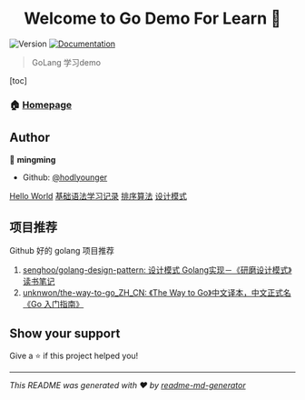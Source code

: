 <h1 align="center">Welcome to Go Demo For Learn 👋</h1>
<p>
  <img alt="Version" src="https://img.shields.io/badge/version-V0.01-blue.svg?cacheSeconds=2592000" />
  <a href="readme.md" target="_blank">
    <img alt="Documentation" src="https://img.shields.io/badge/documentation-yes-brightgreen.svg" />
  </a>
</p>

> GoLang 学习demo

[toc]

### 🏠 [Homepage](github.com/holdyounger)

## Author

👤 **mingming**

* Github: [@hodlyounger](https://github.com/hodlyounger)



[Hello World](./Hello%20World/main.go)
[基础语法学习记录](./%E5%AE%9E%E9%AA%8C%E6%A5%BC_Demo/ReadMe.md)
[排序算法](./%E6%8E%92%E5%BA%8F%E7%AE%97%E6%B3%95/%E5%BF%AB%E9%80%9F%E6%8E%92%E5%BA%8F/quicksort.go)
[设计模式](./DesignPattern/00_simple_Factory/README.md)

## 项目推荐

Github 好的 golang 项目推荐

1. [senghoo/golang-design-pattern: 设计模式 Golang实现－《研磨设计模式》读书笔记](https://github.com/senghoo/golang-design-pattern)
2. [unknwon/the-way-to-go\_ZH\_CN: 《The Way to Go》中文译本，中文正式名《Go 入门指南》](https://github.com/unknwon/the-way-to-go_ZH_CN)

## Show your support

Give a ⭐️ if this project helped you!

***
_This README was generated with ❤️ by [readme-md-generator](https://github.com/kefranabg/readme-md-generator)_